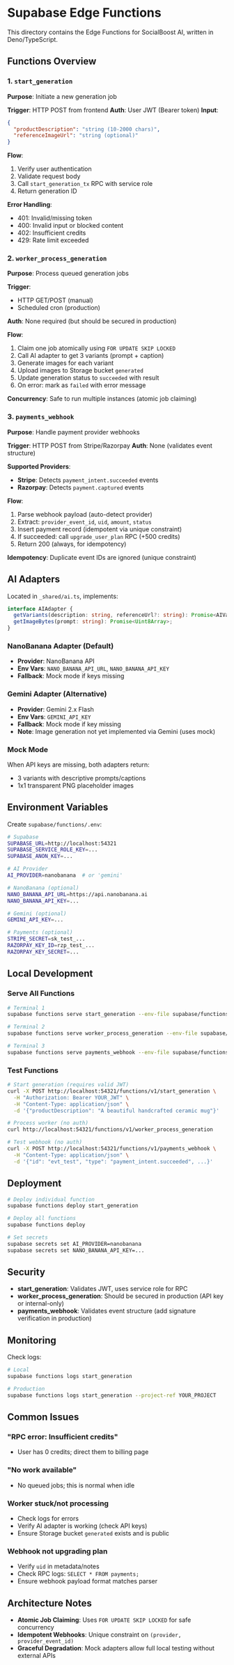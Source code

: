 # Supabase Edge Functions

This directory contains the Edge Functions for SocialBoost AI, written in Deno/TypeScript.

## Functions Overview

### 1. `start_generation`

**Purpose**: Initiate a new generation job

**Trigger**: HTTP POST from frontend
**Auth**: User JWT (Bearer token)
**Input**:
```json
{
  "productDescription": "string (10-2000 chars)",
  "referenceImageUrl": "string (optional)"
}
```

**Flow**:
1. Verify user authentication
2. Validate request body
3. Call `start_generation_tx` RPC with service role
4. Return generation ID

**Error Handling**:
- 401: Invalid/missing token
- 400: Invalid input or blocked content
- 402: Insufficient credits
- 429: Rate limit exceeded

### 2. `worker_process_generation`

**Purpose**: Process queued generation jobs

**Trigger**:
- HTTP GET/POST (manual)
- Scheduled cron (production)

**Auth**: None required (but should be secured in production)

**Flow**:
1. Claim one job atomically using `FOR UPDATE SKIP LOCKED`
2. Call AI adapter to get 3 variants (prompt + caption)
3. Generate images for each variant
4. Upload images to Storage bucket `generated`
5. Update generation status to `succeeded` with result
6. On error: mark as `failed` with error message

**Concurrency**: Safe to run multiple instances (atomic job claiming)

### 3. `payments_webhook`

**Purpose**: Handle payment provider webhooks

**Trigger**: HTTP POST from Stripe/Razorpay
**Auth**: None (validates event structure)

**Supported Providers**:
- **Stripe**: Detects `payment_intent.succeeded` events
- **Razorpay**: Detects `payment.captured` events

**Flow**:
1. Parse webhook payload (auto-detect provider)
2. Extract: `provider_event_id`, `uid`, `amount`, `status`
3. Insert payment record (idempotent via unique constraint)
4. If succeeded: call `upgrade_user_plan` RPC (+500 credits)
5. Return 200 (always, for idempotency)

**Idempotency**: Duplicate event IDs are ignored (unique constraint)

## AI Adapters

Located in `_shared/ai.ts`, implements:

```typescript
interface AIAdapter {
  getVariants(description: string, referenceUrl?: string): Promise<AIVariantResponse>;
  getImageBytes(prompt: string): Promise<Uint8Array>;
}
```

### NanoBanana Adapter (Default)

- **Provider**: NanoBanana API
- **Env Vars**: `NANO_BANANA_API_URL`, `NANO_BANANA_API_KEY`
- **Fallback**: Mock mode if keys missing

### Gemini Adapter (Alternative)

- **Provider**: Gemini 2.x Flash
- **Env Vars**: `GEMINI_API_KEY`
- **Fallback**: Mock mode if key missing
- **Note**: Image generation not yet implemented via Gemini (uses mock)

### Mock Mode

When API keys are missing, both adapters return:
- 3 variants with descriptive prompts/captions
- 1x1 transparent PNG placeholder images

## Environment Variables

Create `supabase/functions/.env`:

```bash
# Supabase
SUPABASE_URL=http://localhost:54321
SUPABASE_SERVICE_ROLE_KEY=...
SUPABASE_ANON_KEY=...

# AI Provider
AI_PROVIDER=nanobanana  # or 'gemini'

# NanoBanana (optional)
NANO_BANANA_API_URL=https://api.nanobanana.ai
NANO_BANANA_API_KEY=...

# Gemini (optional)
GEMINI_API_KEY=...

# Payments (optional)
STRIPE_SECRET=sk_test_...
RAZORPAY_KEY_ID=rzp_test_...
RAZORPAY_KEY_SECRET=...
```

## Local Development

### Serve All Functions

```bash
# Terminal 1
supabase functions serve start_generation --env-file supabase/functions/.env --no-verify-jwt

# Terminal 2
supabase functions serve worker_process_generation --env-file supabase/functions/.env --no-verify-jwt

# Terminal 3
supabase functions serve payments_webhook --env-file supabase/functions/.env --no-verify-jwt
```

### Test Functions

```bash
# Start generation (requires valid JWT)
curl -X POST http://localhost:54321/functions/v1/start_generation \
  -H "Authorization: Bearer YOUR_JWT" \
  -H "Content-Type: application/json" \
  -d '{"productDescription": "A beautiful handcrafted ceramic mug"}'

# Process worker (no auth)
curl http://localhost:54321/functions/v1/worker_process_generation

# Test webhook (no auth)
curl -X POST http://localhost:54321/functions/v1/payments_webhook \
  -H "Content-Type: application/json" \
  -d '{"id": "evt_test", "type": "payment_intent.succeeded", ...}'
```

## Deployment

```bash
# Deploy individual function
supabase functions deploy start_generation

# Deploy all functions
supabase functions deploy

# Set secrets
supabase secrets set AI_PROVIDER=nanobanana
supabase secrets set NANO_BANANA_API_KEY=...
```

## Security

- **start_generation**: Validates JWT, uses service role for RPC
- **worker_process_generation**: Should be secured in production (API key or internal-only)
- **payments_webhook**: Validates event structure (add signature verification in production)

## Monitoring

Check logs:

```bash
# Local
supabase functions logs start_generation

# Production
supabase functions logs start_generation --project-ref YOUR_PROJECT
```

## Common Issues

### "RPC error: Insufficient credits"
- User has 0 credits; direct them to billing page

### "No work available"
- No queued jobs; this is normal when idle

### Worker stuck/not processing
- Check logs for errors
- Verify AI adapter is working (check API keys)
- Ensure Storage bucket `generated` exists and is public

### Webhook not upgrading plan
- Verify `uid` in metadata/notes
- Check RPC logs: `SELECT * FROM payments;`
- Ensure webhook payload format matches parser

## Architecture Notes

- **Atomic Job Claiming**: Uses `FOR UPDATE SKIP LOCKED` for safe concurrency
- **Idempotent Webhooks**: Unique constraint on `(provider, provider_event_id)`
- **Graceful Degradation**: Mock adapters allow full local testing without external APIs
